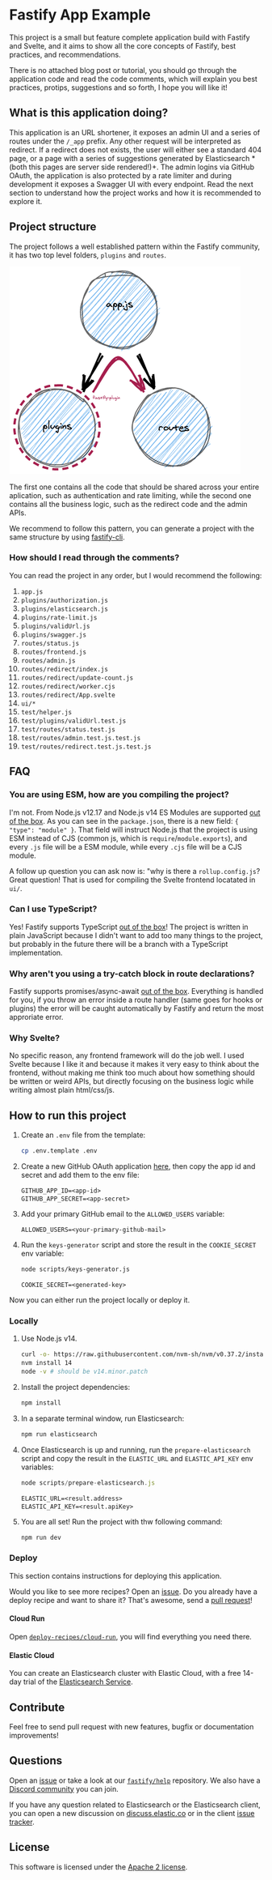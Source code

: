 # Fastify App Example

This project is a small but feature complete application build with Fastify and Svelte,
and it aims to show all the core concepts of Fastify, best practices, and recommendations.

There is no attached blog post or tutorial, you should go through the application code
and read the code comments, which will explain you best practices, protips, suggestions
and so forth, I hope you will like it!

## What is this application doing?

This application is an URL shortener, it exposes an admin UI and a series of routes
under the `/_app` prefix.
Any other request will be interpreted as redirect. If a redirect does not exists, 
the user will either see a standard 404 page, or a page with a series of suggestions
generated by Elasticsearch *(both this pages are server side rendered!)+.
The admin logins via GitHub OAuth, the application is also protected by a rate limiter
and during development it exposes a Swagger UI with every endpoint.
Read the next section to understand how the project works and how it is recommended
to explore it.

## Project structure

The project follows a well established pattern within the Fastify community,
it has two top level folders, `plugins` and `routes`.

![project structure](./structure.png)

The first one contains all the code that should be shared across your entire
aplication, such as authentication and rate limiting, while the second one
contains all the business logic, such as the redirect code and the admin APIs.

We recommend to follow this pattern, you can generate a project with the same
structure by using [fastify-cli](https://github.com/fastify/fastify-cli).

### How should I read through the comments?

You can read the project in any order, but I would recommend the following:

1. `app.js`
1. `plugins/authorization.js`
1. `plugins/elasticsearch.js`
1. `plugins/rate-limit.js`
1. `plugins/validUrl.js`
1. `plugins/swagger.js`
1. `routes/status.js`
1. `routes/frontend.js`
1. `routes/admin.js`
1. `routes/redirect/index.js`
1. `routes/redirect/update-count.js`
1. `routes/redirect/worker.cjs`
1. `routes/redirect/App.svelte`
1. `ui/*`
1. `test/helper.js`
1. `test/plugins/validUrl.test.js`
1. `test/routes/status.test.js`
1. `test/routes/admin.test.js.test.js`
1. `test/routes/redirect.test.js.test.js`

## FAQ 

### You are using ESM, how are you compiling the project?

I'm not. From Node.js v12.17 and Node.js v14 ES Modules are supported [out of the box](https://nodejs.org/api/esm.html).
As you can see in the `package.json`, there is a new field: `{ "type": "module" }`.
That field will instruct Node.js that the project is using ESM instead of CJS (common js, which is
`require`/`module.exports`), and every `.js` file will be a ESM module, while every `.cjs` file will be a CJS module.

A follow up question you can ask now is: "why is there a `rollup.config.js`?
Great question! That is used for compiling the Svelte frontend locatated in `ui/`.

### Can I use TypeScript?

Yes! Fastify supports TypeScript [out of the box](https://www.fastify.io/docs/latest/TypeScript/)!
The project is written in plain JavaScript because I didn't want to add too many things
to the project, but probably in the future there will be a branch with a TypeScript implementation.

### Why aren't you using a try-catch block in route declarations?

Fastify supports promises/async-await [out of the box](https://www.fastify.io/docs/latest/Routes/#async-await).
Everything is handled for you, if you throw an error inside a route handler (same goes
for hooks or plugins) the error will be caught automatically by Fastify and return
the most approriate error.

### Why Svelte?

No specific reason, any frontend framework will do the job well. I used Svelte because I like
it and because it makes it very easy to think about the frontend, without making me think
too much about how something should be written or weird APIs, but directly focusing
on the business logic while writing almost plain html/css/js.

## How to run this project

1. Create an `.env` file from the template:

    ```sh
    cp .env.template .env
    ```

2. Create a new GitHub OAuth application [here](https://github.com/settings/applications/new), then copy the app id and secret and add them to the env file:

    ```dosini
    GITHUB_APP_ID=<app-id>
    GITHUB_APP_SECRET=<app-secret>
    ```

3. Add your primary GitHub email to the `ALLOWED_USERS` variable:

    ```dosini
    ALLOWED_USERS=<your-primary-github-mail>
    ```

4. Run the `keys-generator` script and store the result in the `COOKIE_SECRET` env variable:

    ```sh
    node scripts/keys-generator.js
    ```

    ```dosini
    COOKIE_SECRET=<generated-key>
    ```

Now you can either run the project locally or deploy it.

### Locally

1. Use Node.js v14.

    ```sh
    curl -o- https://raw.githubusercontent.com/nvm-sh/nvm/v0.37.2/install.sh | bash
    nvm install 14
    node -v # should be v14.minor.patch
    ```

2. Install the project dependencies:

    ```sh
    npm install
    ```

3. In a separate terminal window, run Elasticsearch:

    ```sh
    npm run elasticsearch
    ```

4. Once Elasticsearch is up and running, run the `prepare-elasticsearch` script and copy the result in the `ELASTIC_URL` and `ELASTIC_API_KEY` env variables:

    ```js
    node scripts/prepare-elasticsearch.js
    ```

    ```dosini
    ELASTIC_URL=<result.address>
    ELASTIC_API_KEY=<result.apiKey>
    ```

5. You are all set! Run the project with thw following command:

    ```sh
    npm run dev
    ```

### Deploy

This section contains instructions for deploying this application.

Would you like to see more recipes? Open an [issue](https://github.com/delvedor/fastify-example/issues/new).
Do you already have a deploy recipe and want to share it? That's awesome, send a [pull request](https://github.com/delvedor/fastify-example/compare)!

#### Cloud  Run

Open [`deploy-recipes/cloud-run`](./deploy-recipes/cloud-run), you will find everything you need there.

#### Elastic Cloud

You can create an Elasticsearch cluster with Elastic Cloud, with a free 14-day trial of the [Elasticsearch Service](https://www.elastic.co/elasticsearch/service).

## Contribute

Feel free to send pull request with new features, bugfix or documentation improvements!

## Questions

Open an [issue](https://github.com/delvedor/fastify-example/issues/new) or take a look at our [`fastify/help`](https://github.com/fastify/help) repository.
We also have a [Discord community](https://discord.gg/D3FZYPy) you can join.

If you have any question related to Elasticsearch or the Elasticsearch client,
you can open a new discussion on [discuss.elastic.co](https://discuss.elastic.co/)
or in the client [issue tracker](https://github.com/elastic/elasticsearch-js/issues?q=is%3Aissue+is%3Aopen+sort%3Aupdated-desc).

## License

This software is licensed under the [Apache 2 license](./LICENSE).
